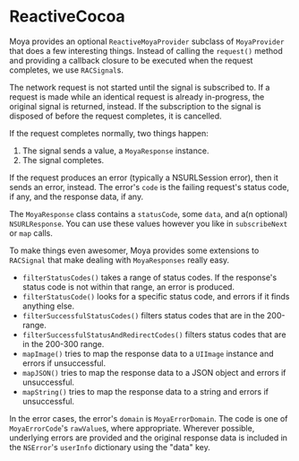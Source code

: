 ReactiveCocoa
=============

Moya provides an optional `ReactiveMoyaProvider` subclass of
`MoyaProvider` that does a few interesting things. Instead of
calling the `request()` method and providing a callback closure
to be executed when the request completes, we use `RACSignal`s. 

The network request is not started until the signal is subscribed
to. If a request is made while an identical request is already 
in-progress, the original signal is returned, instead. If the
subscription to the signal is disposed of before the request
completes, it is cancelled. 

If the request completes normally, two things happen:

1. The signal sends a value, a `MoyaResponse` instance.
1. The signal completes.

If the request produces an error (typically a NSURLSession error), 
then it sends an error, instead. The error's `code` is the failing
request's status code, if any, and the response data, if any.

The `MoyaResponse` class contains a `statusCode`, some `data`,
and a(n optional) `NSURLResponse`. You can use these values however
you like in `subscribeNext` or `map` calls. 

To make things even awesomer, Moya provides some extensions to 
`RACSignal` that make dealing with `MoyaResponses` really easy. 

- `filterStatusCodes()` takes a range of status codes. If the 
  response's status code is not within that range, an error is
  produced.
- `filterStatusCode()` looks for a specific status code, and errors
  if it finds anything else.
- `filterSuccessfulStatusCodes()` filters status codes that
  are in the 200-range. 
- `filterSuccessfulStatusAndRedirectCodes()` filters status codes
  that are in the 200-300 range. 
- `mapImage()` tries to map the response data to a `UIImage` instance
  and errors if unsuccessful.
- `mapJSON()` tries to map the response data to a JSON object and
  errors if unsuccessful.
- `mapString()` tries to map the response data to a string and
  errors if unsuccessful.

In the error cases, the error's `domain` is `MoyaErrorDomain`. The code
is one of `MoyaErrorCode`'s `rawValue`s, where appropriate. Wherever
possible, underlying errors are provided and the original response
data is included in the `NSError`'s `userInfo` dictionary using the
"data" key. 

